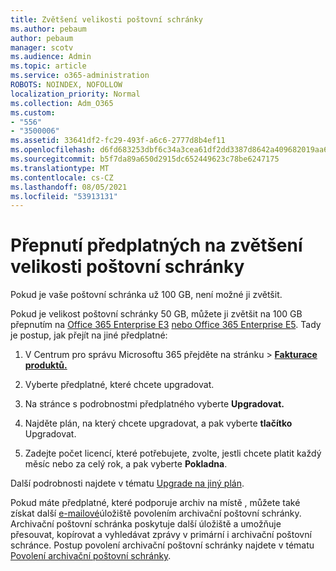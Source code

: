 ```yaml
---
title: Zvětšení velikosti poštovní schránky
ms.author: pebaum
author: pebaum
manager: scotv
ms.audience: Admin
ms.topic: article
ms.service: o365-administration
ROBOTS: NOINDEX, NOFOLLOW
localization_priority: Normal
ms.collection: Adm_O365
ms.custom:
- "556"
- "3500006"
ms.assetid: 33641df2-fc29-493f-a6c6-2777d8b4ef11
ms.openlocfilehash: d6fd683253dbf6c34a3cea61df2dd3387d8642a409682019aa62ef3b619e84aa
ms.sourcegitcommit: b5f7da89a650d2915dc652449623c78be6247175
ms.translationtype: MT
ms.contentlocale: cs-CZ
ms.lasthandoff: 08/05/2021
ms.locfileid: "53913131"
---
```

# <a name="switch-subscriptions-to-increase-mailbox-size"></a>Přepnutí předplatných na zvětšení velikosti poštovní schránky

Pokud je vaše poštovní schránka už 100 GB, není možné ji zvětšit.
  
Pokud je velikost poštovní schránky 50 GB, můžete ji zvětšit na 100 GB přepnutím na [Office 365 Enterprise E3](https://products.office.com/business/office-365-enterprise-e3-business-software) [nebo Office 365 Enterprise E5](https://products.office.com/business/office-365-enterprise-e5-business-software). Tady je postup, jak přejít na jiné předplatné:
  
1. V Centrum pro správu Microsoftu 365 přejděte na stránku  \> **[Fakturace produktů.](https://go.microsoft.com/fwlink/p/?linkid=842054)**

2. Vyberte předplatné, které chcete upgradovat.

3. Na stránce s podrobnostmi předplatného vyberte **Upgradovat.**

4. Najděte plán, na který chcete upgradovat, a pak vyberte **tlačítko** Upgradovat.

5. Zadejte počet licencí, které potřebujete, zvolte, jestli chcete platit každý měsíc nebo za celý rok, a pak vyberte **Pokladna**.

Další podrobnosti najdete v tématu [Upgrade na jiný plán](https://docs.microsoft.com/microsoft-365/commerce/subscriptions/upgrade-to-different-plan).

Pokud máte předplatné, které podporuje archiv na místě , můžete také získat další [e-mailové](https://docs.microsoft.com/office365/servicedescriptions/exchange-online-archiving-service-description/exchange-online-archiving-service-description)úložiště povolením archivační poštovní schránky. Archivační poštovní schránka poskytuje další úložiště a umožňuje přesouvat, kopírovat a vyhledávat zprávy v primární i archivační poštovní schránce. Postup povolení archivační poštovní schránky najdete v tématu [Povolení archivační poštovní schránky](https://docs.microsoft.com/microsoft-365/compliance/enable-archive-mailboxes).